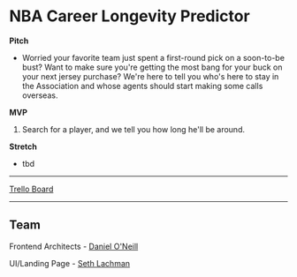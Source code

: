 # NBA Career Longevity Predictor

**Pitch**

- Worried your favorite team just spent a first-round pick on a soon-to-be bust? Want to make sure you're getting the most bang for your buck on your next jersey purchase? We're here to tell you who's here to stay in the Association and whose agents should start making some calls overseas.

**MVP**

1. Search for a player, and we tell you how long he'll be around.

**Stretch**

- tbd

---

[Trello Board](https://trello.com/b/NGOtLA7I/nbacareer)

---

## Team

Frontend Architects - [Daniel O'Neill](https://github.com/danpatrickoneill)

UI/Landing Page - [Seth Lachman](https://github.com/stlachman)

